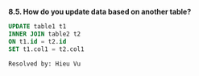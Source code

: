 **8.5. How do you update data based on another table?**

```sql
UPDATE table1 t1
INNER JOIN table2 t2
ON t1.id = t2.id
SET t1.col1 = t2.col1
```

`Resolved by: Hieu Vu`
